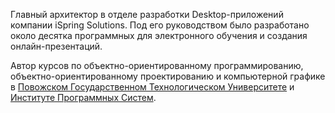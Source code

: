 Главный архитектор в отделе разработки Desktop-приложений компании iSpring Solutions.
Под его руководством было разработано около десятка программных для электронного обучения и создания онлайн-презентаций.

Автор курсов по объектно-ориентированному программированию, объектно-ориентированному проектированию и компьютерной графике
в [Повожском Государственном Технологическом Университете](https://www.volgatech.net/) и [Институте Программных Систем](http://www.institutps.ru/).
